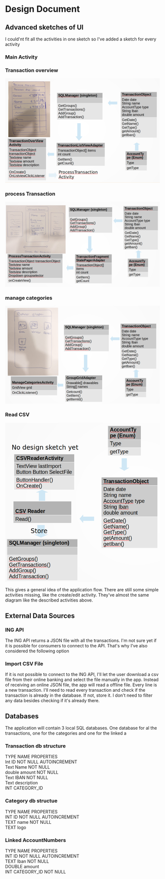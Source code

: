 # Design Document

## Advanced sketches of UI

I could'nt fit all the activities in one sketch so I've added a sketch for every activity

### Main Activity

### Transaction overview

<img src="Images/design/Transaction_overview.png">

### process Transaction

<img src="Images/design/processTransaction.png">

### manage categories

<img src="Images/design/manage_categories.png">

### Read CSV

<img src="Images/design/CSVReader.png">

This gives a general idea of the application flow. There are still some simple activities missing, like the create/edit activity. They've almost the same diagram like the described activities above.


## External Data Sources

### ING API

The ING API returns a JSON file with all the transactions. I'm not sure yet if it is possible for consumers to connect to the API. That's why I've also considered the following option

### Import CSV File

If it is not possible to connect to the ING API, I'll let the user download a csv file from their online banking and select the file manually in the app. Instead of receiving an online JSON file, the app will read a offline file.
Every line is a new transaction. I'll need to read every transaction and check if the transaction is already in the database. If not, store it. I don't need to filter any data besides checking if it's already there.

## Databases

The application will contain 3 local SQL databases. One database for al the transactions, one for the categories and one for the linked a

### Transaction db structure
TYPE NAME PROPERTIES  
Int ID NOT NULL AUTOINCREMENT  
Text Name NOT NULL  
double amount NOT NULL  
Text IBAN NOT NULL  
Text description  
INT CATEGORY_ID   

### Category db structue

TYPE NAME PROPERTIES  
INT ID NOT NULL AUTOINCREMENT  
TEXT name NOT NULL  
TEXT logo  

### Linked AccountNumbers

TYPE NAME PROPERTIES  
INT ID NOT NULL AUTOINCREMENT  
TEXT Iban NOT NULL  
DOUBLE amount  
INT CATEGORY_ID NOT NULL  


